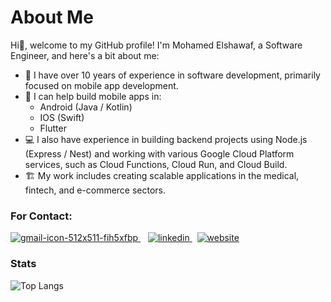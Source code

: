 # About Me

Hi👋, welcome to my GitHub profile! I'm Mohamed Elshawaf, a Software Engineer, and here's a bit about me:

- 🧔 I have over 10 years of experience in software development, primarily focused on mobile app development.
- 📱 I can help build mobile apps in:
   - Android (Java / Kotlin)
   - IOS (Swift)
   - Flutter
- 💻 I also have experience in building backend projects using Node.js (Express / Nest) and working with various Google Cloud Platform services, such as Cloud Functions, Cloud Run, and Cloud Build.
- 🏗️ My work includes creating scalable applications in the medical, fintech, and e-commerce sectors.
 

### For Contact: 
[![gmail-icon-512x511-fih5xfbp](https://github.com/shawaf/shawaf/assets/6817107/361bbf10-6f6c-4dd1-94c7-3c51bd178c32)
](mailto:mohamed.elshawaf.1@gmail.com)&nbsp;&nbsp;&nbsp;[![linkedin](https://github.com/shawaf/shawaf/assets/6817107/21c8898a-ab9e-4639-bfb3-42fedb865874)
](https://www.linkedin.com/in/melshawaf/)&nbsp;&nbsp;[![website](https://github.com/shawaf/shawaf/assets/6817107/40d2e69d-1f11-43f0-a128-5563c6fe8b0b)](https://www.theshawaf.com/)

### Stats

![Top Langs](https://github-readme-stats.vercel.app/api/top-langs/?username=shawaf&layout=compact)


